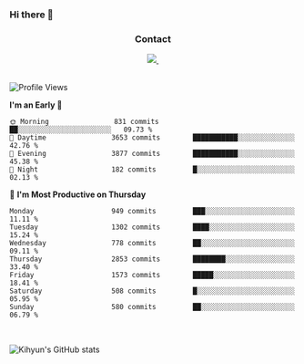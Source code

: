 ### Hi there 👋

<!--
**Key5771/Key5771** is a ✨ _special_ ✨ repository because its `README.md` (this file) appears on your GitHub profile.

Here are some ideas to get you started:

- 🔭 I’m currently working on ...
- 🌱 I’m currently learning ...
- 👯 I’m looking to collaborate on ...
- 🤔 I’m looking for help with ...
- 💬 Ask me about ...
- 📫 How to reach me: ...
- 😄 Pronouns: ...
- ⚡ Fun fact: ...
-->

<h3 align="center">Contact</h3>
<div align="center">
  <a href="mailto:ksj57715@gmail.com">
    <img
      src="https://img.shields.io/badge/ksj57715@gmail.com-D14836?style=for-the-badge&logo=gmail&logoColor=white"/>&nbsp
  </a>
</div>

<br>

<!--START_SECTION:waka-->
![Profile Views](http://img.shields.io/badge/Profile%20Views-140-blue)

**I'm an Early 🐤** 

```text
🌞 Morning                831 commits         ██░░░░░░░░░░░░░░░░░░░░░░░   09.73 % 
🌆 Daytime                3653 commits        ███████████░░░░░░░░░░░░░░   42.76 % 
🌃 Evening                3877 commits        ███████████░░░░░░░░░░░░░░   45.38 % 
🌙 Night                  182 commits         █░░░░░░░░░░░░░░░░░░░░░░░░   02.13 % 
```
📅 **I'm Most Productive on Thursday** 

```text
Monday                   949 commits         ███░░░░░░░░░░░░░░░░░░░░░░   11.11 % 
Tuesday                  1302 commits        ████░░░░░░░░░░░░░░░░░░░░░   15.24 % 
Wednesday                778 commits         ██░░░░░░░░░░░░░░░░░░░░░░░   09.11 % 
Thursday                 2853 commits        ████████░░░░░░░░░░░░░░░░░   33.40 % 
Friday                   1573 commits        █████░░░░░░░░░░░░░░░░░░░░   18.41 % 
Saturday                 508 commits         █░░░░░░░░░░░░░░░░░░░░░░░░   05.95 % 
Sunday                   580 commits         ██░░░░░░░░░░░░░░░░░░░░░░░   06.79 % 
```



<!--END_SECTION:waka-->

<br>


![Kihyun's GitHub stats](https://github-readme-stats.vercel.app/api?username=key5771&show_icons=true&theme=radical)